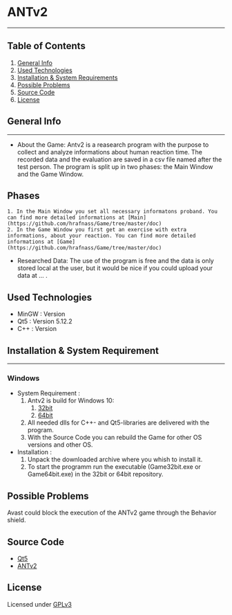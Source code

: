 # ANTv2
***
## Table of Contents
1. [General Info](#general-info)
2. [Used Technologies](#used-technologies)
3. [Installation & System Requirements](#installation-&-system-requirements)
4. [Possible Problems](#possible-problems)
5. [Source Code](#source-code)
6. [License](#license)

## General Info
***
* About the Game: Antv2 is a reasearch program with the purpose to collect and analyze informations about human reaction time. The recorded data and the evaluation are saved in a csv file named after the test person. The program is split up in two phases: the Main Window and the Game Window.

## Phases
    1. In the Main Window you set all necessary informatons proband. You can find more detailed informations at [Main](https://github.com/hrafnass/Game/tree/master/doc) 
    2. In the Game Window you first get an exercise with extra informations, about your reaction. You can find more detailed informations at [Game](https://github.com/hrafnass/Game/tree/master/doc)
* Researched Data: The use of the program is free and the data is only stored local at the user, but it would be nice if you could upload your data at ... . 


## Used Technologies

* MinGW : Version
* Qt5 : Version 5.12.2
* C++ : Version

## Installation & System Requirement
***
### Windows
* System Requirement :
    1. Antv2 is build for Windows 10:
        1. [32bit](bin/32bit)
        2. [64bit](bin/64bit)
    2. All needed dlls for C++- and Qt5-libraries are delivered with the program.
    3. With the Source Code you can rebuild the Game for other OS versions and other OS.
* Installation :
    1. Unpack the downloaded archive where you whish to install it.
    2. To start the programm run the executable (Game32bit.exe or Game64bit.exe) in the 32bit or 64bit repository.

## Possible Problems
Avast could block the execution of the ANTv2 game through the Behavior shield.

## Source Code
* [Qt5](https://github.com/hrafnass/qt5.12.2_build)
* [ANTv2](https://github.com/hrafnass/ANTv2)

## License
Licensed under [GPLv3](LICENSE)
